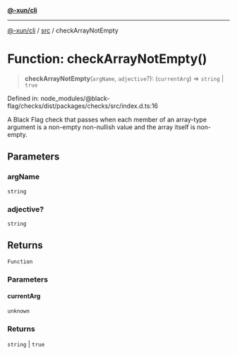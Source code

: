 [**@-xun/cli**](../../README.md)

***

[@-xun/cli](../../README.md) / [src](../README.md) / checkArrayNotEmpty

# Function: checkArrayNotEmpty()

> **checkArrayNotEmpty**(`argName`, `adjective`?): (`currentArg`) => `string` \| `true`

Defined in: node\_modules/@black-flag/checks/dist/packages/checks/src/index.d.ts:16

A Black Flag check that passes when each member of an array-type argument
is a non-empty non-nullish value and the array itself is non-empty.

## Parameters

### argName

`string`

### adjective?

`string`

## Returns

`Function`

### Parameters

#### currentArg

`unknown`

### Returns

`string` \| `true`
